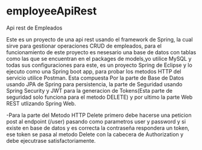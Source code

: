 # employeeApiRest
Api rest de Empleados

Este es un proyecto de una api rest usando el framework de Spring, la cual sirve para gestionar operaciones CRUD de empleados, para el funcionamiento de este proyecto
es nesesario una base de datos con tablas como las que se encuentran en el packages de models,yo utilice MySQL y todas sus configuraciones para este, es un proyecto 
Spring de Eclipse y lo ejecuto como una Spring boot app, para probar los metodos HTTP del servicio utilice Postman. Esta compuesta Por la parte de Base de Datos usando
JPA de Spring para persistencia, la parte de Seguridad usando Spring Security y JWT para la generacion de Tokens(Esta parte de seguridad solo funciona para el metodo
DELETE) y por ultimo la parte Web REST utlizando Spring Web.

-Para la parte del Metodo HTTP Delete primero debe hacerse una peticion post al endpoint (/user) pasando como parametros user y password y si existe en base de datos 
y es correcta la contraseña respondera un token, ese token se pasa al metodo Delete con la cabecera de Authorization y debe ejecutrase satisfactoriamente.
